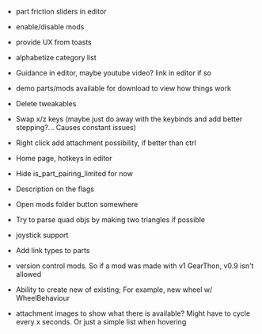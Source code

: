 - part friction sliders in editor
- enable/disable mods
- provide UX from toasts
- alphabetize category list
- Guidance in editor, maybe youtube video? link in editor if so
- demo parts/mods available for download to view how things work
- Delete tweakables
- Swap x/z keys (maybe just do away with the keybinds and add better stepping?... Causes constant issues)
- Right click add attachment possibility, if better than ctrl
- Home page, hotkeys in editor
- Hide is_part_pairing_limited for now
- Description on the flags
- Open mods folder button somewhere
- Try to parse quad objs by making two triangles if possible
- joystick support
- Add link types to parts

- version control mods. So if a mod was made with v1 GearThon, v0.9 isn't allowed
- Ability to create new of existing; For example, new wheel w/ WheelBehaviour
- attachment images to show what there is available? Might have to cycle every x seconds. Or just a simple list when hovering